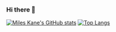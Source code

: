 ### Hi there 👋

<!--
**milsman2/milsman2** is a ✨ _special_ ✨ repository because its `README.md` (this file) appears on your GitHub profile.

Here are some ideas to get you started:

- 🔭 I’m currently working on ...
- 🌱 I’m currently learning ...
- 👯 I’m looking to collaborate on ...
- 🤔 I’m looking for help with ...
- 💬 Ask me about ...
- 📫 How to reach me: ...
- 😄 Pronouns: ...
- ⚡ Fun fact: ...
-->
[![Miles Kane's GitHub stats](https://github-readme-stats.vercel.app/api?username=milsman2)](https://github.com/anuraghazra/github-readme-stats)
[![Top Langs](https://github-readme-stats.vercel.app/api/top-langs/?username=milsman2)](https://github.com/anuraghazra/github-readme-stats)
